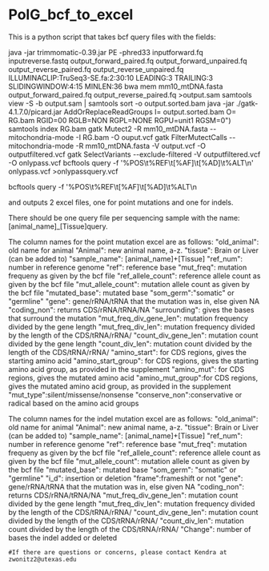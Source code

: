 # PolG_bcf_to_excel
This is a python script that takes bcf query files with the fields:


java -jar trimmomatic-0.39.jar PE -phred33 inputforward.fq inputreverse.fastq output_forward_paired.fq output_forward_unpaired.fq output_reverse_paired.fq output_reverse_unpaired.fq ILLUMINACLIP:TruSeq3-SE.fa:2:30:10 LEADING:3 TRAILING:3 SLIDINGWINDOW:4:15 MINLEN:36
bwa mem mm10_mtDNA.fasta output_forward_paired.fq output_reverse_paired.fq >output.sam
samtools view -S -b output.sam | samtools sort -o output.sorted.bam
java -jar ./gatk-4.1.7.0/picard.jar AddOrReplaceReadGroups I= output.sorted.bam O= RG.bam RGID=00 RGLB=NON RGPL=NONE RGPU=unit1 RGSM=0")
samtools index RG.bam
gatk Mutect2 -R mm10_mtDNA.fasta --mitochondria-mode -I RG.bam -O ouput.vcf
gatk FilterMutectCalls --mitochondria-mode -R mm10_mtDNA.fasta -V output.vcf -O outputfiltered.vcf
gatk SelectVariants --exclude-filtered -V outputfiltered.vcf -O onlypass.vcf
bcftools query -f '%POS\t%REF\t[%AF]\t[%AD]\t%ALT\n' onlypass.vcf  >onlypassquery.vcf



 bcftools query -f '%POS\t%REF\t[%AF]\t[%AD]\t%ALT\n
 
 and outputs 2 excel files, one for point mutations and one for indels.
 
 There should be one query file per sequencing sample with the name:[animal_name]_[Tissue]query.
 
 The column names for the point mutation excel are as follows:
    "old_animal": old name for animal
    "Animal": new animal name, a-z.
    "tissue": Brain or Liver (can be added to)
    "sample_name": [animal_name]+[Tissue]
    "ref_num": number in reference genome
    "ref": reference base
    "mut_freq": mutation frequeny as given by the bcf file
    "ref_allele_count": reference allele count as given by the bcf file
    "mut_allele_count": mutation allele count as given by the bcf file
    "mutated_base": mutated base
    "som_germ":"somatic" or "germline"
    "gene": gene/rRNA/tRNA that the mutation was in, else given NA
    "coding_non": returns CDS/rRNA/tRNA/NA
    "surrounding": gives the bases that surround the mutation
    "mut_freq_div_gene_len": mutation frequency divided by the gene length
    "mut_freq_div_len": mutation frequency divided by the length of the CDS/tRNA/rRNA/
    "count_div_gene_len": mutation count divided by the gene length
    "count_div_len": mutation count divided by the length of the CDS/tRNA/rRNA/
    "amino_start": for CDS regions, gives the starting amino acid
    "amino_start_group": for CDS regions, gives the starting amino acid group, as provided in the supplement
    "amino_mut": for CDS regions, gives the mutated amino acid
    "amino_mut_group":for CDS regions, gives the mutated amino acid group, as provided in the supplement
    "mut_type":silent/missense/nonsense
    "conserve_non":conservative or radical based on the amino acid groups
    
    
The column names for the indel mutation excel are as follows:
    "old_animal":  old name for animal
    "Animal": new animal name, a-z.
    "tissue": Brain or Liver (can be added to)
    "sample_name": [animal_name]+[Tissue]
    "ref_num": number in reference genome
    "ref": reference base
    "mut_freq": mutation frequeny as given by the bcf file
    "ref_allele_count": reference allele count as given by the bcf file
    "mut_allele_count": mutation allele count as given by the bcf file
    "mutated_base": mutated base
    "som_germ": "somatic" or "germline"
    "i_d": insertion or deletion
    "frame":frameshift or not
    "gene": gene/rRNA/tRNA that the mutation was in, else given NA
    "coding_non": returns CDS/rRNA/tRNA/NA
    "mut_freq_div_gene_len": mutation count divided by the gene length
    "mut_freq_div_len": mutation frequency divided by the length of the CDS/tRNA/rRNA/
    "count_div_gene_len": mutation count divided by the length of the CDS/tRNA/rRNA/
    "count_div_len": mutation count divided by the length of the CDS/tRNA/rRNA/
    "Change": number of bases the indel added or deleted
    
    
    
    
    #If there are questions or concerns, please contact Kendra at zwonitz2@utexas.edu
    
    
    
    
    
    
    
    
